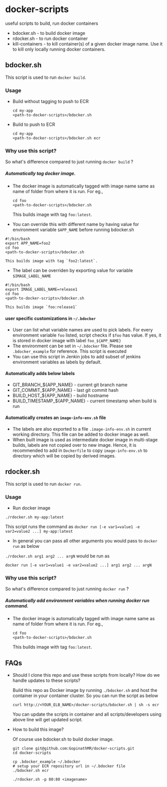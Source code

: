 # docker-scripts
useful scripts to build, run docker containers

* bdocker.sh - to build docker image
* rdocker.sh - to run docker container
* kill-containers - to kill container(s) of a given docker image name. Use it to kill only locally running docker containers.

## bdocker.sh
This script is used to run `docker build`.

### Usage
	
* Build without tagging to push to ECR
	
	```
	cd my-app
	<path-to-docker-scripts>/bdocker.sh 
	```
	
* Build to push to ECR
	
	```
	cd my-app
	<path-to-docker-scripts>/bdocker.sh ecr
	```
	
### Why use this script?

So what's difference compared to just running `docker build` ?	
##### Automatically tag docker image.
* The docker image is automatically tagged with image name same as name of folder from where it is run.
	For eg.,
	
	```
	cd foo
	<path-to-docker-scripts>/bdocker.sh
	```
	This builds image with tag `foo:latest`.
	
* You can override this with different name by having value for environment variable `$APP_NAME` before running bdocker.sh

```
#!/bin/bash
export APP_NAME=foo2
cd foo
<path-to-docker-scripts>/bdocker.sh
```
	This builds image with tag `foo2:latest`.

* The label can be overriden by exporting value for variable `$IMAGE_LABEL_NAME`

```
#!/bin/bash
export IMAGE_LABEL_NAME=release1
cd foo
<path-to-docker-scripts>/bdocker.sh
```

	This builds image `foo:release1`
	
#### user specific customizations in `~/.bdocker`

* User can list what variable names are used to pick labels. For every environment variable `foo` listed, script checks if `$foo` has value. If yes, it is stored in docker image with label `foo_${APP_NAME}` 
* The environment can be set in `~/.bdocker` file. Please see `.bdocker_example` for reference.  This script is executed 
* You can use this script in Jenkin jobs to add subset of jenkins environment variables as labels by default.

#### Automatically adds below labels
* GIT_BRANCH\_${APP_NAME} - current git branch name
* GIT_COMMIT\_${APP_NAME} - last git commit hash
* BUILD_HOST\_${APP_NAME} - build hostname
* BUILD_TIMESTAMP\_${APP_NAME} - current timestamp when build is run

#### Automatically creates an `image-info-env.sh` file
* The labels are also exported to a file `.image-info-env.sh` in current working directory. This file can be added to docker image as well.
* When built image is used as intermediate docker image in multi-stage builds, labels are not copied over to new image. Hence, it is recommended to add in `Dockerfile` to copy `image-info-env.sh` to directory which will be copied by derived images.

## rdocker.sh
This script is used to run `docker run`. 

### Usage

* Run docker image

```
./rdocker.sh my-app:latest
```

This script runs the command as
`docker run [-e var1=value1 -e var2=value2 ...] my-app:latest`

* In general you can pass all other arguments you would pass to `docker run` as below

`./rdocker.sh arg1 arg2 ... argN` would be run as

`docker run [-e var1=value1 -e var2=value2 ...] arg1 arg2 ... argN`

### Why use this script?

So what's difference compared to just running `docker run` ?

##### Automatically add environment variables when running docker run command.
* The docker image is automatically tagged with image name same as name of folder from where it is run.
	For eg.,
	
	```
	cd foo
	<path-to-docker-scripts>/bdocker.sh
	```
	This builds image with tag `foo:latest`.


## FAQs

* Should I clone this repo and use these scripts from locally? How do we handle updates to these scripts?

	Build this repo as Docker image by running `./bdocker.sh` and host the container in your container cluster. So you can run the script as below
	
	`curl http://<YOUR_ELB_NAME>/docker-scripts/bdocker.sh | sh -s ecr`

	You can update the scripts in container and all scripts/developers using above line will get updated script.
	
* How to build this image?
	
	Of course use bdocker.sh to build docker image.
	
	```
	git clone git@github.com:GopinathMR/docker-scripts.git
	cd docker-scripts
	
	cp .bdocker_example ~/.bdocker
	# setup your ECR repository url in ~/.bdocker file
	./bdocker.sh ecr
	
	./rdocker.sh -p 80:80 <imagename>
	```